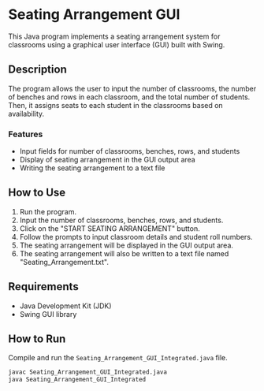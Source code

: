 # Seating Arrangement GUI

This Java program implements a seating arrangement system for classrooms using a graphical user interface (GUI) built with Swing.

## Description
The program allows the user to input the number of classrooms, the number of benches and rows in each classroom, and the total number of students. Then, it assigns seats to each student in the classrooms based on availability.

### Features
- Input fields for number of classrooms, benches, rows, and students
- Display of seating arrangement in the GUI output area
- Writing the seating arrangement to a text file

## How to Use
1. Run the program.
2. Input the number of classrooms, benches, rows, and students.
3. Click on the "START SEATING ARRANGEMENT" button.
4. Follow the prompts to input classroom details and student roll numbers.
5. The seating arrangement will be displayed in the GUI output area.
6. The seating arrangement will also be written to a text file named "Seating_Arrangement.txt".

## Requirements
- Java Development Kit (JDK)
- Swing GUI library

## How to Run
Compile and run the `Seating_Arrangement_GUI_Integrated.java` file.

```bash
javac Seating_Arrangement_GUI_Integrated.java
java Seating_Arrangement_GUI_Integrated
